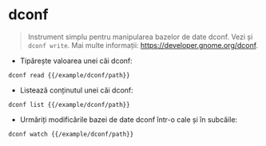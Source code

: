 # dconf

> Instrument simplu pentru manipularea bazelor de date dconf.
> Vezi și `dconf write`.
> Mai multe informații: <https://developer.gnome.org/dconf>.

- Tipărește valoarea unei căi dconf:

`dconf read {{/example/dconf/path}}`

- Listează conținutul unei căi dconf:

`dconf list {{/example/dconf/path}}`

- Urmăriți modificările bazei de date dconf într-o cale și în subcăile:

`dconf watch {{/example/dconf/path}}`
